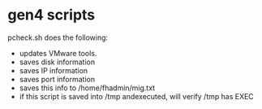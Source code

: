# gen4 scripts

pcheck.sh does the following:
- updates VMware tools.
- saves disk information
- saves IP information
- saves port information
- saves this info to /home/fhadmin/mig.txt
- if this script is saved into /tmp andexecuted, will verify /tmp has EXEC
